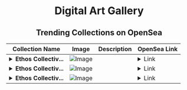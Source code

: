 <div align="center">

# Digital Art Gallery

## Trending Collections on OpenSea

| Collection Name                       | Image                                                                                     | Description                       | OpenSea Link                                                                                          |
|---------------------------------------|-------------------------------------------------------------------------------------------|-----------------------------------|--------------------------------------------------------------------------------------------------------|
| **<details><summary>Ethos Collectiv...</summary>Ethos Collective</details>** | ![Image](https://i.seadn.io/s/raw/files/fc3a69707720456738054ca077e4be01.png?w=500&auto=format?w=200&auto=format) |  | <details><summary>Link</summary>[Ethos Collective](https://opensea.io/collection/ethos-collective-47)</details> |
| **<details><summary>Ethos Collectiv...</summary>Ethos Collective</details>** | ![Image](https://i.seadn.io/s/raw/files/e11338084fa6beba0b02d3a673995a15.png?w=500&auto=format?w=200&auto=format) |  | <details><summary>Link</summary>[Ethos Collective](https://opensea.io/collection/ethos-collective-46)</details> |
| **<details><summary>Ethos Collectiv...</summary>Ethos Collective</details>** | ![Image](https://i.seadn.io/s/raw/files/3cf51f84b8ea51a4727fdc2e09d7c46e.png?w=500&auto=format?w=200&auto=format) |  | <details><summary>Link</summary>[Ethos Collective](https://opensea.io/collection/ethos-collective-45)</details> |

</div>